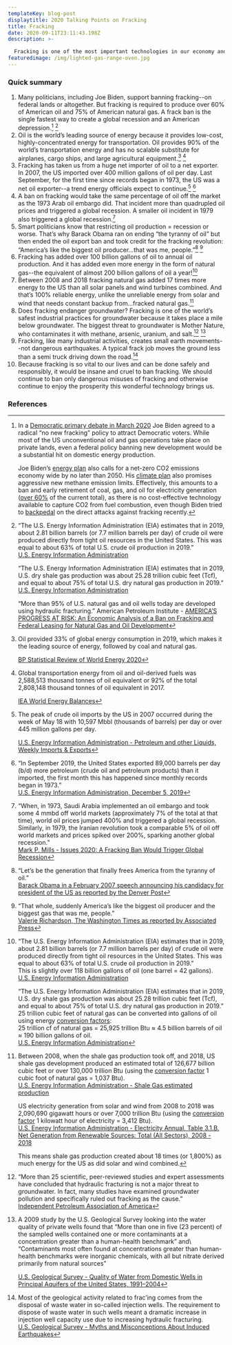 ```yaml
---
templateKey: blog-post
displaytitle: 2020 Talking Points on Fracking
title: Fracking
date: 2020-09-11T23:11:43.198Z
description: >-

  Fracking is one of the most important technologies in our economy and can be done very safely. Government should ban only dangerous misuses of fracking, not all fracking. A fracking ban is the fastest way to create a global recession and an American depression.
featuredimage: /img/lighted-gas-range-oven.jpg
---
```


### Quick summary

1. Many politicians, including Joe Biden, support banning fracking--on federal lands or altogether. But fracking is required to produce over 60% of American oil and 75% of American natural gas. A frack ban is the single fastest way to create a global recession and an American depression.[^1] [^2]
2. Oil is the world’s leading source of energy because it provides low-cost, highly-concentrated energy for transportation. Oil provides 90% of the world’s transportation energy and has no scalable substitute for airplanes, cargo ships, and large agricultural equipment.[^3] [^4]
3. Fracking has taken us from a huge net importer of oil to a net exporter. In 2007, the US imported over 400 million gallons of oil per day. Last September, for the first time since records began in 1973, the US was a net oil exporter--a trend energy officials expect to continue.[^5] [^6]
4. A ban on fracking would take the same percentage of oil off the market as the 1973 Arab oil embargo did. That incident more than quadrupled oil prices and triggered a global recession. A smaller oil incident in 1979 also triggered a global recession.[^7]
5. Smart politicians know that restricting oil production = recession or worse. That’s why Barack Obama ran on ending “the tyranny of oil” but then ended the oil export ban and took credit for the fracking revolution: “America’s like the biggest oil producer…that was me, people.”[^8] [^9]
6. Fracking has added over 100 billion gallons of oil to annual oil production. And it has added even more energy in the form of natural gas--the equivalent of almost 200 billion gallons of oil a year![^10]
7. Between 2008 and 2018 fracking natural gas added 17 times more energy to the US than all solar panels and wind turbines combined. And that’s 100% reliable energy, unlike the unreliable energy from solar and wind that needs constant backup from...fracked natural gas.[^11]
8. Does fracking endanger groundwater? Fracking is one of the world’s safest industrial practices for groundwater because it takes place a mile below groundwater. The biggest threat to groundwater is Mother Nature, who contaminates it with methane, arsenic, uranium, and salt.[^12] [^13]
9. Fracking, like many industrial activities, creates small earth movements--not dangerous earthquakes. A typical frack job moves the ground less than a semi truck driving down the road.[^14]
10. Because fracking is so vital to our lives and can be done safely and responsibly, it would be insane and cruel to ban fracking. We should continue to ban only dangerous misuses of fracking and otherwise continue to enjoy the prosperity this wonderful technology brings us.

### References

[^1]:
    In a [Democratic primary debate in March 2020](https://www.washingtonexaminer.com/policy/energy/joe-biden-says-no-new-fracking-for-oil-and-gas) Joe Biden agreed to a radical “no new fracking” policy to attract Democratic voters. While most of the US unconventional oil and gas operations take place on private lands, even a federal policy banning new development would be a substantial hit on domestic energy production.

    Joe Biden’s [energy plan](https://joebiden.com/clean-energy/) also calls for a net-zero CO2 emissions economy wide by no later than 2050. His [climate plan](https://joebiden.com/climate/) also promises aggressive new methane emission limits. Effectively, this amounts to a ban and early retirement of coal, gas, and oil for electricity generation ([over 60%](https://www.eia.gov/tools/faqs/faq.php?id=427&t=3) of the current total), as there is no cost-effective technology available to capture CO2 from fuel combustion, even though Biden tried to [backpedal](https://www.forbes.com/sites/davidblackmon/2020/07/11/joe-biden-tries-to-clean-up-his-fracking-problem-in-pennsylvania/) on the direct attacks against fracking recently.

[^2]:
    “The U.S. Energy Information Administration (EIA) estimates that in 2019, about 2.81 billion barrels (or 7.7 million barrels per day) of crude oil were produced directly from tight oil resources in the United States. This was equal to about 63% of total U.S. crude oil production in 2019.”\
    [U.S. Energy Information Administration](https://www.eia.gov/tools/faqs/faq.php?id=847&t=6)

    “The U.S. Energy Information Administration (EIA) estimates that in 2019, U.S. dry shale gas production was about 25.28 trillion cubic feet (Tcf), and equal to about 75% of total U.S. dry natural gas production in 2019.”\
    [U.S. Energy Information Administration](https://www.eia.gov/tools/faqs/faq.php?id=907&t=8)

    “More than 95% of U.S. natural gas and oil wells today are developed using hydraulic fracturing.” American Petroleum Institute - [AMERICA’S PROGRESS AT RISK: An Economic Analysis of a Ban on Fracking and Federal Leasing for Natural Gas and Oil Development](https://www.api.org/~/media/Files/Oil-and-Natural-Gas/Hydraulic-Fracturing/2020/fracking-ban-study-americas-progress-at-risk.pdf)

[^3]:
    Oil provided 33% of global energy consumption in 2019, which makes it the leading source of energy, followed by coal and natural gas.

    [BP Statistical Review of World Energy 2020](https://www.bp.com/en/global/corporate/energy-economics/statistical-review-of-world-energy.html)

[^4]:
    Global transportation energy from oil and oil-derived fuels was 2,588,513 thousand tonnes of oil equivalent or 92% of the total 2,808,148 thousand tonnes of oil equivalent in 2017.

    [IEA World Energy Balances](https://www.iea.org/data-and-statistics/data-tables?country=WORLD&energy=Balances&year=2017)

[^5]:
    The peak of crude oil imports by the US in 2007 occurred during the week of May 18 with 10,597 Mbbl (thousands of barrels) per day or over 445 million gallons per day.

    [U.S. Energy Information Administration - Petroleum and other Liquids, Weekly Imports & Exports](https://www.eia.gov/dnav/pet/pet_move_wkly_dc_NUS-Z00_mbblpd_4.htm)

[^6]:
    “In September 2019, the United States exported 89,000 barrels per day (b/d) more petroleum (crude oil and petroleum products) than it imported, the first month this has happened since monthly records began in 1973.”\
    [U.S. Energy Information Administration, December 5, 2019](https://www.eia.gov/todayinenergy/detail.php?id=42176)

[^7]:
    “When, in 1973, Saudi Arabia implemented an oil embargo and took some 4 mmbd off world markets (approximately 7% of the total at that time), world oil prices jumped 400% and triggered a global recession. Similarly, in 1979, the Iranian revolution took a comparable 5% of oil off world markets and prices spiked over 200%, sparking another global recession.”\
    [Mark P. Mills - Issues 2020: A Fracking Ban Would Trigger Global Recession](https://www.manhattan-institute.org/issues-2020-economic-consequences-fracking-ban-recession)

[^8]:
    “Let’s be the generation that finally frees America from the tyranny of oil.”\
    [Barack Obama in a February 2007 speech announcing his candidacy for president of the US as reported by the Denver Post](https://www.denverpost.com/2007/02/10/full-text-of-obamas-candidacy-speech/)

[^9]:
    “That whole, suddenly America’s like the biggest oil producer and the biggest gas that was me, people.”\
    [Valerie Richardson, The Washington Times as reported by Associated Press](https://apnews.com/5dfbc1aa17701ae219239caad0bfefb2)

[^10]:
    “The U.S. Energy Information Administration (EIA) estimates that in 2019, about 2.81 billion barrels (or 7.7 million barrels per day) of crude oil were produced directly from tight oil resources in the United States. This was equal to about 63% of total U.S. crude oil production in 2019.”\
    This is slightly over 118 billion gallons of oil (one barrel = 42 gallons).\
    [U.S. Energy Information Administration](https://www.eia.gov/tools/faqs/faq.php?id=847&t=6)

    “The U.S. Energy Information Administration (EIA) estimates that in 2019, U.S. dry shale gas production was about 25.28 trillion cubic feet (Tcf), and equal to about 75% of total U.S. dry natural gas production in 2019.”\
    25 trillion cubic feet of natural gas can be converted into gallons of oil using energy [conversion factors](https://www.eia.gov/energyexplained/units-and-calculators/):\
    25 trillion cf of natural gas = 25,925 trillion Btu ≈ 4.5 billion barrels of oil ≈ 190 billion gallons of oil.\
    [U.S. Energy Information Administration](https://www.eia.gov/tools/faqs/faq.php?id=907&t=8)

[^11]:
    Between 2008, when the shale gas production took off, and 2018, US shale gas development produced an estimated total of 126,677 billion cubic feet or over 130,000 trillion Btu (using the [conversion factor](https://www.eia.gov/energyexplained/units-and-calculators/) 1 cubic foot of natural gas = 1,037 Btu).\
    [U.S. Energy Information Administration - Shale Gas estimated production](https://www.eia.gov/dnav/ng/NG_ENR_SHALEGAS_A_EPG0_R5302_BCF_A.htm)

    US electricity generation from solar and wind from 2008 to 2018 was 2,090,690 gigawatt hours or over 7,000 trillion Btu (using the [conversion factor](https://www.eia.gov/energyexplained/units-and-calculators/) 1 kilowatt hour of electricity = 3,412 Btu).\
    [U.S. Energy Information Administration - Electricity Annual, Table 3.1.B. Net Generation from Renewable Sources: Total (All Sectors), 2008 - 2018](https://www.eia.gov/electricity/annual/html/epa_03_01_b.html)

    This means shale gas production created about 18 times (or 1,800%) as much energy for the US as did solar and wind combined.

[^12]:
    “More than 25 scientific, peer-reviewed studies and expert assessments have concluded that hydraulic fracturing is not a major threat to groundwater. In fact, many studies have examined groundwater pollution and specifically ruled out fracking as the cause.”\
    [Independent Petroleum Association of America](https://www.ipaa.org/fracking/#studies)

[^13]:
    A 2009 study by the U.S. Geological Survey looking into the water quality of private wells found that “More than one in five (23 percent) of the sampled wells contained one or more contaminants at a concentration greater than a human-health benchmark” and\ “Contaminants most often found at concentrations greater than human-health benchmarks were inorganic chemicals, with all but nitrate derived primarily from natural sources”

    [U.S. Geological Survey - Quality of Water from Domestic Wells in Principal Aquifers of the United States, 1991–2004](https://pubs.usgs.gov/circ/circ1332/includes/circ1332.pdf)

[^14]:
    Most of the geological activity related to frac’ing comes from the disposal of waste water in so-called injection wells. The requirement to dispose of waste water in such wells meant a dramatic increase in injection well capacity use due to increasing hydraulic fracturing.\
    [U.S. Geological Survey - Myths and Misconceptions About Induced Earthquakes](https://www.usgs.gov/natural-hazards/earthquake-hazards/science/myths-and-misconceptions-about-induced-earthquakes)
